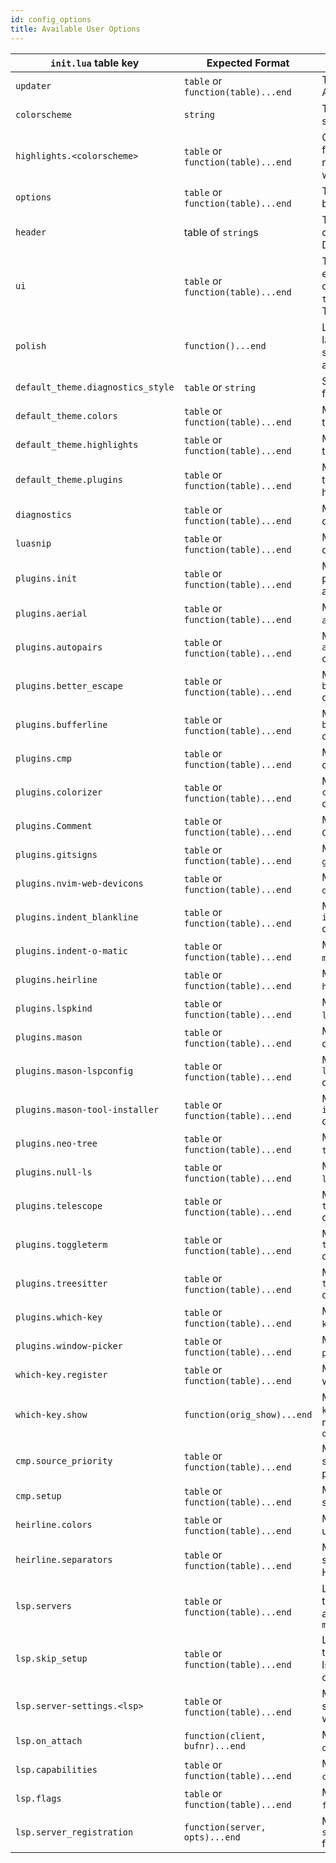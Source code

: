 ```yaml
---
id: config_options
title: Available User Options
---
```


| `init.lua` table key              | Expected Format                    | Use Case                                                                                                              | Alternate File Path (in `user/` folder) |
| --------------------------------- | ---------------------------------- | --------------------------------------------------------------------------------------------------------------------- | --------------------------------------- |
| `updater`                         | `table` or `function(table)...end` | The configuration for the AstroNvim updater                                                                           | `updater.lua`                           |
| `colorscheme`                     | `string`                           | The colorscheme to be set                                                                                             | `colorscheme.lua`                       |
| `highlights.<colorscheme>`        | `table` or `function(table)...end` | Custom highlight groups for the specified theme, replace `<colorscheme>` with colorscheme name                        | `highlights/<colorscheme>.lua`          |
| `options`                         | `table` or `function(table)...end` | The `vim.x.y` variables to be set                                                                                     | `options.lua`                           |
| `header`                          | table of `string`s                 | The header to be displayed on the Dashboard                                                                           | `header.lua`                            |
| `ui`                              | `table` or `function(table)...end` | Toggle custom UI elements (`nui_input` controls NUI for inputs, `telescope_select` controls Telescope for selections) | `ui.lua`                                |
| `polish`                          | `function()...end`                 | Lua function to be run last. Good place for setting vim options and adding mappings                                   | `polish.lua`                            |
| `default_theme.diagnostics_style` | `table` or `string`                | Set highlight style options for virtual text                                                                          | `default_theme/diagnostics_style.lua`   |
| `default_theme.colors`            | `table` or `function(table)...end` | Modify the default theme's color table                                                                                | `default_theme/colors.lua`              |
| `default_theme.highlights`        | `table` or `function(table)...end` | Modify the default theme's highlight groups                                                                           | `default_theme/highlights.lua`          |
| `default_theme.plugins`           | `table` or `function(table)...end` | Modify the default theme's enabled plugin highlight groups                                                            | `default_theme/plugins.lua`             |
| `diagnostics`                     | `table` or `function(table)...end` | Modify the default vim diagnostics options                                                                            | `diagnostics.lua`                       |
| `luasnip`                         | `table` or `function(table)...end` | Modify available `luasnip` options                                                                                    | `luasnip.lua`                           |
| `plugins.init`                    | `table` or `function(table)...end` | Modify the default plugins table such as adding new plugins                                                           | `plugins/init.lua`                      |
| `plugins.aerial`                  | `table` or `function(table)...end` | Modify the `aerial.setup()` options                                                                                   | `plugins/aerial.lua`                    |
| `plugins.autopairs`               | `table` or `function(table)...end` | Modify the `autopairs.setup()` options                                                                                | `plugins/autopairs.lua`                 |
| `plugins.better_escape`           | `table` or `function(table)...end` | Modify the `better_escape.setup()` options                                                                            | `plugins/better_escape.lua`             |
| `plugins.bufferline`              | `table` or `function(table)...end` | Modify the `bufferline.setup()` options                                                                               | `plugins/bufferline.lua`                |
| `plugins.cmp`                     | `table` or `function(table)...end` | Modify the `cmp.setup()` options                                                                                      | `plugins/cmp.lua`                       |
| `plugins.colorizer`               | `table` or `function(table)...end` | Modify the `colorizer.setup()` options                                                                                | `plugins/colorizer.lua`                 |
| `plugins.Comment`                 | `table` or `function(table)...end` | Modify the `Comment.setup()` options                                                                                  | `plugins/Comment.lua`                   |
| `plugins.gitsigns`                | `table` or `function(table)...end` | Modify the `gitsigns.setup()` options                                                                                 | `plugins/gitsigns.lua`                  |
| `plugins.nvim-web-devicons`       | `table` or `function(table)...end` | Modify the `nvim-web-devicons.setup()` options                                                                        | `plugins/nvim-web-devicons.lua`         |
| `plugins.indent_blankline`        | `table` or `function(table)...end` | Modify the `indent_blankline.setup()` options                                                                         | `plugins/indent_blankline.lua`          |
| `plugins.indent-o-matic`          | `table` or `function(table)...end` | Modify the `indent-o-matic.setup()` options                                                                           | `plugins/indent-o-matic.lua`            |
| `plugins.heirline`                | `table` or `function(table)...end` | Modify the `heirline.setup()` options                                                                                 | `plugins/heirline.lua`                  |
| `plugins.lspkind`                 | `table` or `function(table)...end` | Modify the `lspkind.init()` options                                                                                   | `plugins/lspkind.lua`                   |
| `plugins.mason`                   | `table` or `function(table)...end` | Modify the `mason.setup()` options                                                                                    | `plugins/mason.lua`                     |
| `plugins.mason-lspconfig`         | `table` or `function(table)...end` | Modify the `mason-lspconfig.setup()` options                                                                          | `plugins/mason-lspconfig.lua`           |
| `plugins.mason-tool-installer`    | `table` or `function(table)...end` | Modify the `mason-tool-installer.setup()` options                                                                     | `plugins/mason-tool-installer.lua`      |
| `plugins.neo-tree`                | `table` or `function(table)...end` | Modify the `neo-tree.setup()` options                                                                                 | `plugins/neo-tree.lua`                  |
| `plugins.null-ls`                 | `table` or `function(table)...end` | Modify the `null-ls.setup()` options                                                                                  | `plugins/null-ls.lua`                   |
| `plugins.telescope`               | `table` or `function(table)...end` | Modify the `telescope.setup()` options                                                                                | `plugins/telescope.lua`                 |
| `plugins.toggleterm`              | `table` or `function(table)...end` | Modify the `toggleterm.setup()` options                                                                               | `plugins/toggleterm.lua`                |
| `plugins.treesitter`              | `table` or `function(table)...end` | Modify the `treesitter.setup()` options                                                                               | `plugins/treesitter.lua`                |
| `plugins.which-key`               | `table` or `function(table)...end` | Modify the `which-key.setup()` options                                                                                | `plugins/which-key.lua`                 |
| `plugins.window-picker`           | `table` or `function(table)...end` | Modify the `window-picker.setup()` options                                                                            | `plugins/window-picker.lua`             |
| `which-key.register`              | `table` or `function(table)...end` | Modify the default which-key bindings                                                                                 | `which-key/register.lua`                |
| `which-key.show`                  | `function(orig_show)...end`        | Modify the default `which-key.show()` method. Must return `function(key, opts)...end`                                 | `which-key/show.lua`                    |
| `cmp.source_priority`             | `table` or `function(table)...end` | Modify the default cmp sources and their priorities                                                                   | `cmp/source_priority.lua`               |
| `cmp.setup`                       | `table` or `function(table)...end` | Modify the extended `cmp` setup calls                                                                                 | `cmp/setup.lua`                         |
| `heirline.colors`                 | `table` or `function(table)...end` | Modify the section colors used by Heirline                                                                            | `heirline/colors.lua`                   |
| `heirline.separators`             | `table` or `function(table)...end` | Modify the section separators used by Heirline                                                                        | `heirline/separators.lua`               |
| `lsp.servers`                     | `table` or `function(table)...end` | List of language servers to be set up that are already installed without `mason`                                      | `lsp/servers.lua`                       |
| `lsp.skip_setup`                  | `table` or `function(table)...end` | List of language servers to guarantee the lspconfig setup is never called on automatically                            | `lsp/skip_setup.lua`                    |
| `lsp.server-settings.<lsp>`       | `table` or `function(table)...end` | Modify the LSP server settings, replace `<lsp>` with server name                                                      | `lsp/server-settings/<lsp>.lua`         |
| `lsp.on_attach`                   | `function(client, bufnr)...end`    | Modify the default LSP `on_attach` function                                                                           | `lsp/on_attach.lua`                     |
| `lsp.capabilities`                | `table` or `function(table)...end` | Modify the default LSP `capabilities` table                                                                           | `lsp/capabilities.lua`                  |
| `lsp.flags`                       | `table` or `function(table)...end` | Modify the default LSP `flags` table                                                                                  | `lsp/flags.lua`                         |
| `lsp.server_registration`         | `function(server, opts)...end`     | Modify the `lsp-installer` `server_registration` function                                                             | `lsp/server_registration.lua`           |

